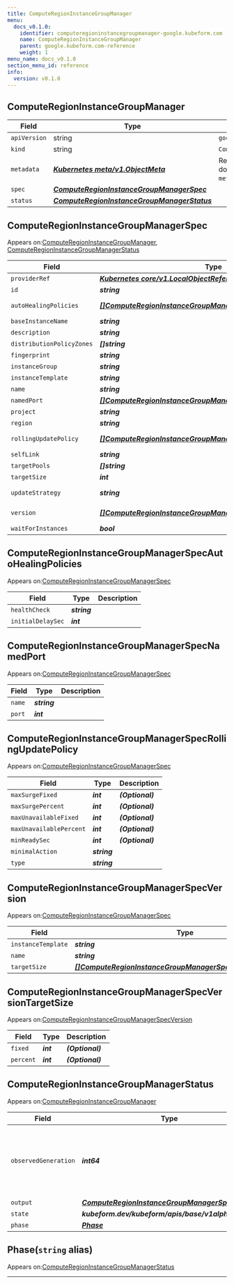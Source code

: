```yaml
---
title: ComputeRegionInstanceGroupManager
menu:
  docs_v0.1.0:
    identifier: computeregioninstancegroupmanager-google.kubeform.com
    name: ComputeRegionInstanceGroupManager
    parent: google.kubeform.com-reference
    weight: 1
menu_name: docs_v0.1.0
section_menu_id: reference
info:
  version: v0.1.0
---
```


## ComputeRegionInstanceGroupManager
| Field | Type | Description |
| ------ | ----- | ----------- |
| `apiVersion` | string | `google.kubeform.com/v1alpha1` |
|    `kind` | string | `ComputeRegionInstanceGroupManager` |
| `metadata` | ***[Kubernetes meta/v1.ObjectMeta](https://kubernetes.io/docs/reference/generated/kubernetes-api/v1.13/#objectmeta-v1-meta)***|Refer to the Kubernetes API documentation for the fields of the `metadata` field.|
| `spec` | ***[ComputeRegionInstanceGroupManagerSpec](#computeregioninstancegroupmanagerspec)***||
| `status` | ***[ComputeRegionInstanceGroupManagerStatus](#computeregioninstancegroupmanagerstatus)***||
## ComputeRegionInstanceGroupManagerSpec

Appears on:[ComputeRegionInstanceGroupManager](#computeregioninstancegroupmanager), [ComputeRegionInstanceGroupManagerStatus](#computeregioninstancegroupmanagerstatus)

| Field | Type | Description |
| ------ | ----- | ----------- |
| `providerRef` | ***[Kubernetes core/v1.LocalObjectReference](https://kubernetes.io/docs/reference/generated/kubernetes-api/v1.13/#localobjectreference-v1-core)***||
| `id` | ***string***||
| `autoHealingPolicies` | ***[[]ComputeRegionInstanceGroupManagerSpecAutoHealingPolicies](#computeregioninstancegroupmanagerspecautohealingpolicies)***| ***(Optional)*** Deprecated|
| `baseInstanceName` | ***string***||
| `description` | ***string***| ***(Optional)*** |
| `distributionPolicyZones` | ***[]string***| ***(Optional)*** |
| `fingerprint` | ***string***| ***(Optional)*** |
| `instanceGroup` | ***string***| ***(Optional)*** |
| `instanceTemplate` | ***string***| ***(Optional)*** |
| `name` | ***string***||
| `namedPort` | ***[[]ComputeRegionInstanceGroupManagerSpecNamedPort](#computeregioninstancegroupmanagerspecnamedport)***| ***(Optional)*** |
| `project` | ***string***| ***(Optional)*** |
| `region` | ***string***||
| `rollingUpdatePolicy` | ***[[]ComputeRegionInstanceGroupManagerSpecRollingUpdatePolicy](#computeregioninstancegroupmanagerspecrollingupdatepolicy)***| ***(Optional)*** Deprecated|
| `selfLink` | ***string***| ***(Optional)*** |
| `targetPools` | ***[]string***| ***(Optional)*** |
| `targetSize` | ***int***| ***(Optional)*** |
| `updateStrategy` | ***string***| ***(Optional)*** Deprecated|
| `version` | ***[[]ComputeRegionInstanceGroupManagerSpecVersion](#computeregioninstancegroupmanagerspecversion)***| ***(Optional)*** Deprecated|
| `waitForInstances` | ***bool***| ***(Optional)*** |
## ComputeRegionInstanceGroupManagerSpecAutoHealingPolicies

Appears on:[ComputeRegionInstanceGroupManagerSpec](#computeregioninstancegroupmanagerspec)

| Field | Type | Description |
| ------ | ----- | ----------- |
| `healthCheck` | ***string***||
| `initialDelaySec` | ***int***||
## ComputeRegionInstanceGroupManagerSpecNamedPort

Appears on:[ComputeRegionInstanceGroupManagerSpec](#computeregioninstancegroupmanagerspec)

| Field | Type | Description |
| ------ | ----- | ----------- |
| `name` | ***string***||
| `port` | ***int***||
## ComputeRegionInstanceGroupManagerSpecRollingUpdatePolicy

Appears on:[ComputeRegionInstanceGroupManagerSpec](#computeregioninstancegroupmanagerspec)

| Field | Type | Description |
| ------ | ----- | ----------- |
| `maxSurgeFixed` | ***int***| ***(Optional)*** |
| `maxSurgePercent` | ***int***| ***(Optional)*** |
| `maxUnavailableFixed` | ***int***| ***(Optional)*** |
| `maxUnavailablePercent` | ***int***| ***(Optional)*** |
| `minReadySec` | ***int***| ***(Optional)*** |
| `minimalAction` | ***string***||
| `type` | ***string***||
## ComputeRegionInstanceGroupManagerSpecVersion

Appears on:[ComputeRegionInstanceGroupManagerSpec](#computeregioninstancegroupmanagerspec)

| Field | Type | Description |
| ------ | ----- | ----------- |
| `instanceTemplate` | ***string***||
| `name` | ***string***||
| `targetSize` | ***[[]ComputeRegionInstanceGroupManagerSpecVersionTargetSize](#computeregioninstancegroupmanagerspecversiontargetsize)***| ***(Optional)*** |
## ComputeRegionInstanceGroupManagerSpecVersionTargetSize

Appears on:[ComputeRegionInstanceGroupManagerSpecVersion](#computeregioninstancegroupmanagerspecversion)

| Field | Type | Description |
| ------ | ----- | ----------- |
| `fixed` | ***int***| ***(Optional)*** |
| `percent` | ***int***| ***(Optional)*** |
## ComputeRegionInstanceGroupManagerStatus

Appears on:[ComputeRegionInstanceGroupManager](#computeregioninstancegroupmanager)

| Field | Type | Description |
| ------ | ----- | ----------- |
| `observedGeneration` | ***int64***| ***(Optional)*** Resource generation, which is updated on mutation by the API Server.|
| `output` | ***[ComputeRegionInstanceGroupManagerSpec](#computeregioninstancegroupmanagerspec)***| ***(Optional)*** |
| `state` | ***kubeform.dev/kubeform/apis/base/v1alpha1.State***| ***(Optional)*** |
| `phase` | ***[Phase](#phase)***| ***(Optional)*** |
## Phase(`string` alias)

Appears on:[ComputeRegionInstanceGroupManagerStatus](#computeregioninstancegroupmanagerstatus)

---
